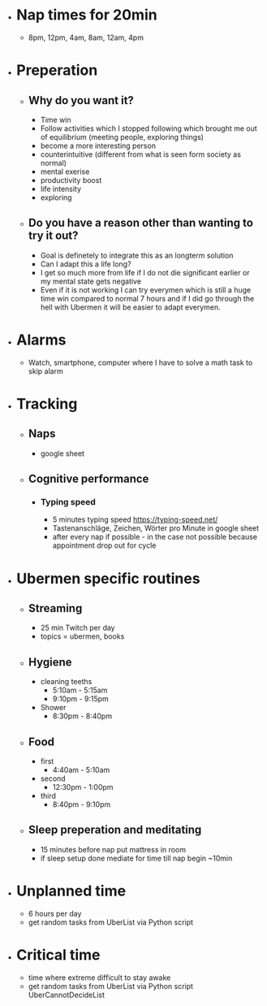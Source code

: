 - # Nap times for 20min
    - 8pm, 12pm, 4am, 8am, 12am, 4pm

- # Preperation
    - ## Why do you want it?
        - Time win
        - Follow activities which I stopped following which brought me out of equilibrium (meeting people, exploring things)
        - become a more interesting person 
        - counterintuitive (different from what is seen form society as normal)
        - mental exerise
        - productivity boost
        - life intensity
        - exploring
    - ## Do you have a reason other than wanting to try it out?
        - Goal is definetely to integrate this as an longterm solution
        - Can I adapt this a life long?
        - I get so much more from life if I do not die significant earlier or my mental state gets negative
        - Even if it is not working I can try everymen which is still a huge time win compared to normal 7 hours and if I did go through the hell with Ubermen it will be easier to adapt everymen.

- # Alarms
    - Watch, smartphone, computer where I have to solve a math task to skip alarm 

- # Tracking
    - ## Naps
        - google sheet
    - ## Cognitive performance
        - ### Typing speed
            - 5 minutes typing speed https://typing-speed.net/ 
            - Tastenanschläge, Zeichen, Wörter pro Minute in google sheet
            - after every nap if possible - in the case not possible because appointment drop out for cycle

- # Ubermen specific routines
    - ## Streaming
        - 25 min Twitch per day
        - topics = ubermen, books
    - ## Hygiene
        - cleaning teeths
            - 5:10am - 5:15am
            - 9:10pm - 9:15pm
        - Shower  
            - 8:30pm - 8:40pm
    - ## Food
        - first 
            - 4:40am - 5:10am
        - second
            - 12:30pm - 1:00pm
        - third
            - 8:40pm - 9:10pm
    - ## Sleep preperation and meditating
        - 15 minutes before nap put mattress in room
        - if sleep setup done mediate for time till nap begin ~10min
    
- # Unplanned time
    - 6 hours per day
    - get random tasks from UberList via Python script 

- # Critical time
    - time where extreme difficult to stay awake
    - get random tasks from UberList via Python script UberCannotDecideList
        
